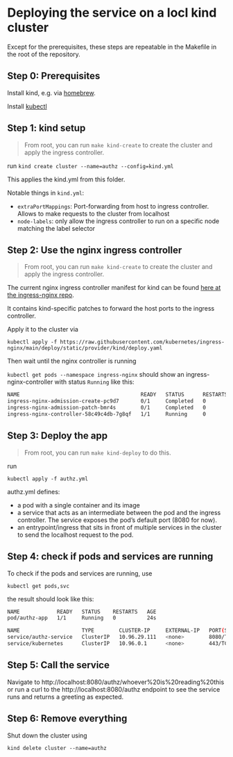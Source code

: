 # Deploying the service on a locl kind cluster

Except for the prerequisites, these steps are repeatable in the Makefile in the root of the repository.

## Step 0: Prerequisites
Install kind, e.g. via [homebrew](https://formulae.brew.sh/formula/kind).

Install [kubectl](https://kubernetes.io/docs/tasks/tools/install-kubectl-macos/)

## Step 1: kind setup

> From root, you can run `make kind-create` to create the cluster and apply the ingress controller.

run `kind create cluster --name=authz --config=kind.yml`

This applies the kind.yml from this folder.

Notable things in `kind.yml`:

* `extraPortMappings`: Port-forwarding from host to ingress controller. Allows to make requests to the cluster from localhost
* `node-labels`: only allow the ingress controller to run on a specific node matching the label selector

## Step 2: Use the nginx ingress controller

> From root, you can run `make kind-create` to create the cluster and apply the ingress controller.

The current nginx ingress controller manifest for kind can be found [here at the ingress-nginx repo](https://raw.githubusercontent.com/kubernetes/ingress-nginx/main/deploy/static/provider/kind/deploy.yaml).

It contains kind-specific patches to forward the host ports to the ingress controller.

Apply it to the cluster via 

`kubectl apply -f https://raw.githubusercontent.com/kubernetes/ingress-nginx/main/deploy/static/provider/kind/deploy.yaml`

Then wait until the nginx controller is running

`kubectl get pods --namespace ingress-nginx` should show an ingress-nginx-controller with status `Running` like this:

```bash
NAME                                       READY   STATUS      RESTARTS   AGE
ingress-nginx-admission-create-pc9d7       0/1     Completed   0          38s
ingress-nginx-admission-patch-bmr4s        0/1     Completed   0          38s
ingress-nginx-controller-58c49c4db-7g8qf   1/1     Running     0          38s
```

## Step 3: Deploy the app

> From root, you can run `make kind-deploy` to do this.

run 

`kubectl apply -f authz.yml`

authz.yml defines:
* a pod with a single container and its image 
* a service that acts as an intermediate between the pod and the ingress controller. The service exposes the pod’s default port (8080 for now).
* an entrypoint/ingress that sits in front of multiple services in the cluster to send the localhost request to the pod.

## Step 4: check if pods and services are running

To check if the pods and services are running, use 

`kubectl get pods,svc`

the result should look like this:

```bash
NAME            READY   STATUS    RESTARTS   AGE
pod/authz-app   1/1     Running   0          24s

NAME                    TYPE        CLUSTER-IP     EXTERNAL-IP   PORT(S)    AGE
service/authz-service   ClusterIP   10.96.29.111   <none>        8080/TCP   70s
service/kubernetes      ClusterIP   10.96.0.1      <none>        443/TCP    9m6s

```
## Step 5: Call the service

Navigate to http://localhost:8080/authz/whoever%20is%20reading%20this or run a curl to the http://localhost:8080/authz endpoint to see the service runs and returns a greeting as expected. 

## Step 6: Remove everything

Shut down the cluster using

`kind delete cluster --name=authz`
 

